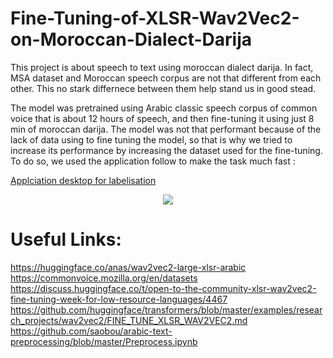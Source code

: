 # Fine-Tuning-of-XLSR-Wav2Vec2-on-Moroccan-Dialect-Darija

This project is about speech to text using moroccan dialect darija. In fact, MSA dataset and Moroccan speech corpus are not that different from each other. This no stark differnece between them help stand us in good stead.

The model was pretrained using Arabic classic speech corpus of common voice that is about 12 hours of speech, and then fine-tuning it using just 8 min of moroccan darija.
The model was not that performant because of the lack of data using to fine tuning the model, so that is why we tried to increase its performance by increasing the dataset used for the fine-tuning. To do so, we used the application follow to make the task much fast  :

[Applciation desktop for labelisation](https://github.com/igmim-yassine/speech-training-recorder)

<p align="center">
  <img src="https://i.ibb.co/tPrSfrF/c92ec977-721c-4991-a64b-b6f3cef50bd7.jpg" />
</p>


# Useful Links:

https://huggingface.co/anas/wav2vec2-large-xlsr-arabic
https://commonvoice.mozilla.org/en/datasets
https://discuss.huggingface.co/t/open-to-the-community-xlsr-wav2vec2-fine-tuning-week-for-low-resource-languages/4467
https://github.com/huggingface/transformers/blob/master/examples/research_projects/wav2vec2/FINE_TUNE_XLSR_WAV2VEC2.md
https://github.com/saobou/arabic-text-preprocessing/blob/master/Preprocess.ipynb
